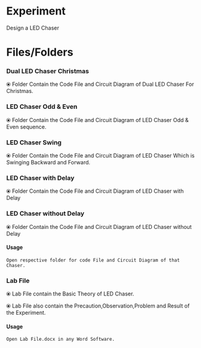 # Experiment 
  Design a LED Chaser

# Files/Folders

### Dual LED Chaser Christmas
 ⦿ Folder Contain the Code File and Circuit Diagram of Dual LED Chaser For Christmas.
 
### LED Chaser Odd & Even 
 ⦿ Folder Contain the Code File and Circuit Diagram of LED Chaser Odd & Even sequence.
 
### LED Chaser Swing
 ⦿ Folder Contain the Code File and Circuit Diagram of LED Chaser Which is Swinging Backward and Forward.
 
### LED Chaser with Delay
 ⦿ Folder Contain the Code File and Circuit Diagram of LED Chaser with Delay
 
### LED Chaser without Delay
 ⦿ Folder Contain the Code File and Circuit Diagram of LED Chaser without Delay
 
#### Usage 
  ```
  Open respective folder for code File and Circuit Diagram of that Chaser.
  ```
### Lab File
 ⦿ Lab File contain the Basic Theory of LED Chaser.
 
 ⦿ Lab File also contain the Precaution,Observation,Problem and Result of the Experiment.
 
#### Usage 
  ```
  Open Lab File.docx in any Word Software.
  ```
